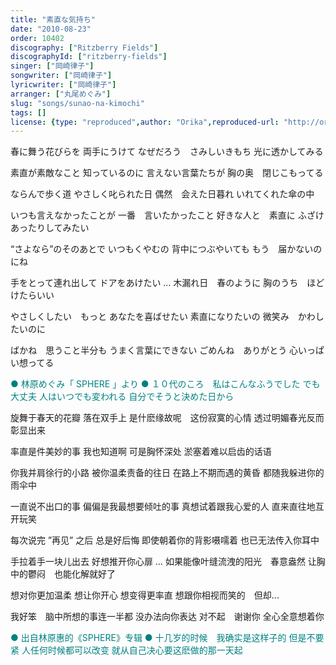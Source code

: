 ```yaml
---
title: "素直な気持ち"
date: "2010-08-23"
order: 10402
discography: ["Ritzberry Fields"]
discographyId: ["ritzberry-fields"]
singer: ["岡崎律子"]
songwriter: ["岡崎律子"]
lyricwriter: ["岡崎律子"]
arranger: ["丸尾めぐみ"]
slug: "songs/sunao-na-kimochi"
tags: []
license: {type: "reproduced",author: "Orika",reproduced-url: "http://orikamushi.myweb.hinet.net/",reproduced-website: "織歌蟲網站"}
---
```


春に舞う花びらを
両手にうけて
なぜだろう　さみしいきもち
光に透かしてみる 

素直が素敵なこと
知っているのに
言えない言葉たちが
胸の奥　閉じこもってる 

ならんで歩く道
やさしく叱られた日
偶然　会えた日暮れ
いれてくれた傘の中 

いつも言えなかったことが
一番　言いたかったこと
好きな人と　素直に
ふざけあったりしてみたい 

“さよなら”のそのあとで
いつもくやむの
背中につぶやいても
もう　届かないのにね 

手をとって連れ出して
ドアをあけたい …
木漏れ日　春のように
胸のうち　ほどけたらいい 

やさしくしたい　もっと
あなたを喜ばせたい
素直になりたいの
微笑み　かわしたいのに 

ばかね　思うこと半分も
うまく言葉にできない
ごめんね　ありがとう
心いっぱい想ってる

<span style="color: #008080;">● 林原めぐみ「 SPHERE 」より ● １０代のころ　私はこんなふうでした でも大丈夫 人はいつでも変われる 自分でそうと決めた日から</span>

旋舞于春天的花瓣
落在双手上
是什麽缘故呢　这份寂寞的心情
透过明媚春光反而彰显出来 

率直是件美妙的事
我也知道啊
可是胸怀深处
淤塞着难以启齿的话语 

你我并肩徐行的小路
被你温柔责备的往日
在路上不期而遇的黄昏
都随我躲进你的雨伞中 

一直说不出口的事
偏偏是我最想要倾吐的事
真想试着跟我心爱的人
直来直往地互开玩笑 

每次说完 ”再见” 之后
总是好后悔
即使朝着你的背影嗫嚅着
也已无法传入你耳中 

手拉着手一块儿出去
好想推开你心扉 …
如果能像叶缝流洩的阳光　春意盎然
让胸中的鬱闷　也能化解就好了 

想对你更加温柔
想让你开心
想变得更率直
想跟你相视而笑的　但却... 

我好笨　脑中所想的事连一半都
没办法向你表达
对不起　谢谢你
全心全意想着你

<span style="color: #008080;">● 出自林原惠的《SPHERE》专辑 ● 十几岁的时候　我确实是这样子的 但是不要紧 人任何时候都可以改变 就从自己决心要这麽做的那一天起</span>
